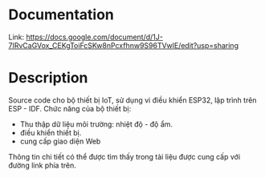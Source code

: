 # Documentation
Link: https://docs.google.com/document/d/1J-7IRvCaGVox_CEKgToiFcSKw8nPcxfhnw9S96TVwlE/edit?usp=sharing

# Description
Source code cho bộ thiết bị IoT, sử dụng vi điều khiển ESP32, lập trình trên ESP - IDF.
Chức năng của bộ thiết bị:

- Thu thập dữ liệu môi trường: nhiệt độ - độ ẩm.
- điều khiển thiết bị.
- cung cấp giao diện Web

Thông tin chi tiết có thể được tìm thấy trong tài liệu được cung cấp với đường link phía trên.
